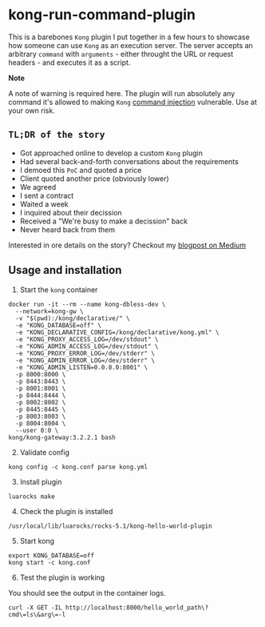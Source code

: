 # kong-run-command-plugin

This is a barebones `Kong` plugin I put together in a few hours to showcase how someone can use `Kong` as an execution server. The server accepts an arbitrary `command` with `arguments` - either throught the URL or request headers - and executes it as a script.

**Note**

A note of warning is required here. The plugin will run absolutely any command it's allowed to making `Kong` [command injection](https://owasp.org/www-community/attacks/Command_Injection) vulnerable. Use at your own risk.

## `TL;DR of the story`

- Got approached online to develop a custom `Kong` plugin
- Had several back-and-forth conversations about the requirements
- I demoed this `PoC` and quoted a price
- Client quoted another price (obviously lower)
- We agreed
- I sent a contract
- Waited a week
- I inquired about their decission
- Received a "We're busy to make a decission" back
- Never heard back from them

Interested in ore details on the story? Checkout my [blogpost on Medium]()

## Usage and installation

1. Start the `kong` container

```
docker run -it --rm --name kong-dbless-dev \
  --network=kong-gw \
  -v "$(pwd):/kong/declarative/" \
  -e "KONG_DATABASE=off" \
  -e "KONG_DECLARATIVE_CONFIG=/kong/declarative/kong.yml" \
  -e "KONG_PROXY_ACCESS_LOG=/dev/stdout" \
  -e "KONG_ADMIN_ACCESS_LOG=/dev/stdout" \
  -e "KONG_PROXY_ERROR_LOG=/dev/stderr" \
  -e "KONG_ADMIN_ERROR_LOG=/dev/stderr" \
  -e "KONG_ADMIN_LISTEN=0.0.0.0:8001" \
  -p 8000:8000 \
  -p 8443:8443 \
  -p 8001:8001 \
  -p 8444:8444 \
  -p 8002:8002 \
  -p 8445:8445 \
  -p 8003:8003 \
  -p 8004:8004 \
  --user 0:0 \
kong/kong-gateway:3.2.2.1 bash
```

2. Validate config

```
kong config -c kong.conf parse kong.yml
```

3. Install plugin

```
luarocks make
```

4. Check the plugin is installed

```
/usr/local/lib/luarocks/rocks-5.1/kong-hello-world-plugin
```

5. Start kong

```
export KONG_DATABASE=off
kong start -c kong.conf
```

6. Test the plugin is working

You should see the output in the container logs.

```
curl -X GET -IL http://localhost:8000/hello_world_path\?cmd\=ls\&arg\=-l
```

